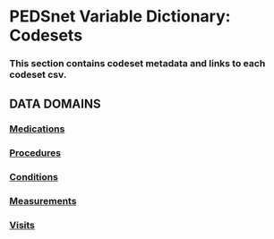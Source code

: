 # PEDSnet Variable Dictionary: Codesets

### This section contains codeset metadata and links to each codeset csv.

## DATA DOMAINS


### [Medications](https://pedsnet.github.io/Variable-Dictionary/pages/medication_landing.html)


### [Procedures](https://pedsnet.github.io/Variable-Dictionary/pages/procedures_landing.html)


### [Conditions](https://pedsnet.github.io/Variable-Dictionary/pages/conditions_landing.html)


### [Measurements](https://pedsnet.github.io/Variable-Dictionary/pages/measurements_landing.html)


### [Visits](https://pedsnet.github.io/Variable-Dictionary/pages/visits_landing.html)

